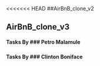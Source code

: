 <<<<<<< HEAD 
##AirBnB_clone_v2

## AirBnB_clone_v3
#### Tasks By ### Petro Malamule
##### 
##### 
##### 
##### 

#### Tasks By ### Clinton Boniface
##### 
##### 
##### 
##### 

